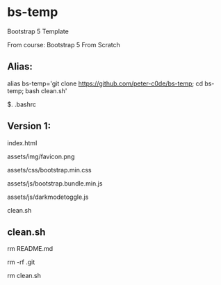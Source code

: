 # bs-temp
Bootstrap 5 Template

From course: Bootstrap 5 From Scratch

## Alias:
alias bs-temp='git clone https://github.com/peter-c0de/bs-temp; cd bs-temp; bash clean.sh'

$. .bashrc

## Version 1:
index.html

assets/img/favicon.png

assets/css/bootstrap.min.css

assets/js/bootstrap.bundle.min.js

assets/js/darkmodetoggle.js

clean.sh

## clean.sh
rm README.md 

rm -rf .git

rm clean.sh


